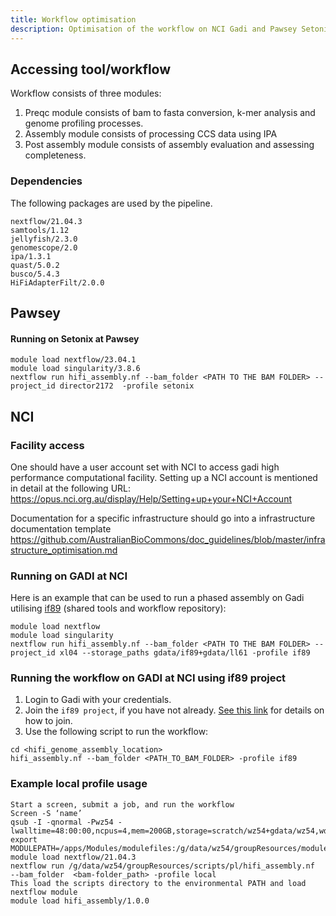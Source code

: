 ```yaml
---
title: Workflow optimisation
description: Optimisation of the workflow on NCI Gadi and Pawsey Setonix HPCs
---
```



## Accessing tool/workflow

Workflow consists of three modules:

1.	Preqc module consists of bam to fasta conversion, k-mer analysis and genome profiling processes.
2.	Assembly module consists of processing CCS data using IPA
3.	Post assembly module consists of assembly evaluation and assessing completeness.


### Dependencies

The following packages are used by the pipeline.
```
nextflow/21.04.3
samtools/1.12
jellyfish/2.3.0
genomescope/2.0
ipa/1.3.1
quast/5.0.2
busco/5.4.3
HiFiAdapterFilt/2.0.0
```


## Pawsey

#### Running on Setonix at Pawsey
```
module load nextflow/23.04.1
module load singularity/3.8.6
nextflow run hifi_assembly.nf --bam_folder <PATH TO THE BAM FOLDER> --project_id director2172  -profile setonix
```


## NCI 

### Facility access

One should have a user account set with NCI to access gadi high performance computational facility. Setting up a NCI account is mentioned in detail at the following URL: https://opus.nci.org.au/display/Help/Setting+up+your+NCI+Account 
  
Documentation for a specific infrastructure should go into a infrastructure documentation template
https://github.com/AustralianBioCommons/doc_guidelines/blob/master/infrastructure_optimisation.md


### Running on GADI at NCI

Here is an example that can be used to run a phased assembly on Gadi utilising [if89](https://australianbiocommons.github.io/ables/if89/) (shared tools and workflow repository):

```
module load nextflow
module load singularity
nextflow run hifi_assembly.nf --bam_folder <PATH TO THE BAM FOLDER> --project_id xl04 --storage_paths gdata/if89+gdata/ll61 -profile if89
```


### Running the workflow on GADI at NCI using if89 project

1. Login to Gadi with your credentials. 
2. Join the `if89 project`, if you have not already. [See this link](https://australianbiocommons.github.io/ables/if89/) for details on how to join.
3. Use the following script to run the workflow:

```
cd <hifi_genome_assembly_location>
hifi_assembly.nf --bam_folder <PATH_TO_BAM_FOLDER> -profile if89 
```


### Example local profile usage

```
Start a screen, submit a job, and run the workflow 
Screen -S ‘name’
qsub -I -qnormal -Pwz54 -lwalltime=48:00:00,ncpus=4,mem=200GB,storage=scratch/wz54+gdata/wz54,wd
export MODULEPATH=/apps/Modules/modulefiles:/g/data/wz54/groupResources/modules
module load nextflow/21.04.3
nextflow run /g/data/wz54/groupResources/scripts/pl/hifi_assembly.nf  --bam_folder  <bam-folder_path> -profile local
This load the scripts directory to the environmental PATH and load nextflow module
module load hifi_assembly/1.0.0 
```
